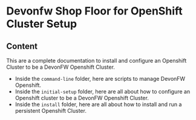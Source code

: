 # Devonfw Shop Floor for OpenShift Cluster Setup

## Content

This are a complete documentation to install and configure an Openshift Cluster to be a DevonFW Openshift Cluster.

- Inside the `command-line` folder, here are scripts to manage DevonFW Openshift.
- Inside the `initial-setup` folder, here are all about how to configure an Openshift cluster to be a DevonFW Openshift Cluster.
- Inside the `install` folder, here are all about how to install and run a persistent Openshift Cluster.